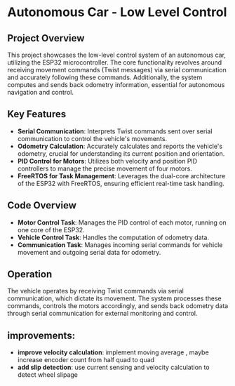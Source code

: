 # Autonomous Car - Low Level Control

## Project Overview

This project showcases the low-level control system of an autonomous car, utilizing the ESP32 microcontroller. The core functionality revolves around receiving movement commands (Twist messages) via serial communication and accurately following these commands. Additionally, the system computes and sends back odometry information, essential for autonomous navigation and control.

## Key Features

- **Serial Communication**: Interprets Twist commands sent over serial communication to control the vehicle's movements.
- **Odometry Calculation**: Accurately calculates and reports the vehicle's odometry, crucial for understanding its current position and orientation.
- **PID Control for Motors**: Utilizes both velocity and position PID controllers to manage the precise movement of four motors.
- **FreeRTOS for Task Management**: Leverages the dual-core architecture of the ESP32 with FreeRTOS, ensuring efficient real-time task handling.


## Code Overview

- **Motor Control Task**: Manages the PID control of each motor, running on one core of the ESP32.
- **Vehicle Control Task**: Handles the computation of odometry data.
- **Communication Task**: Manages incoming serial commands for vehicle movement and outgoing serial data for odometry.

## Operation

The vehicle operates by receiving Twist commands via serial communication, which dictate its movement. The system processes these commands, controls the motors accordingly, and sends back odometry data through serial communication for external monitoring and control.

## improvements:
- **improve velocity calculation**: implement moving average , maybe increase encoder count from half quad to quad
- **add slip detection**: use current sensing and velocity calculation to detect wheel slipage
